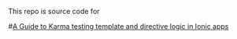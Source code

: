 This repo is source code for

#[A Guide to Karma testing template and directive logic in Ionic apps](http://cgewecke.github.io/ionic-karma-guide/)  
